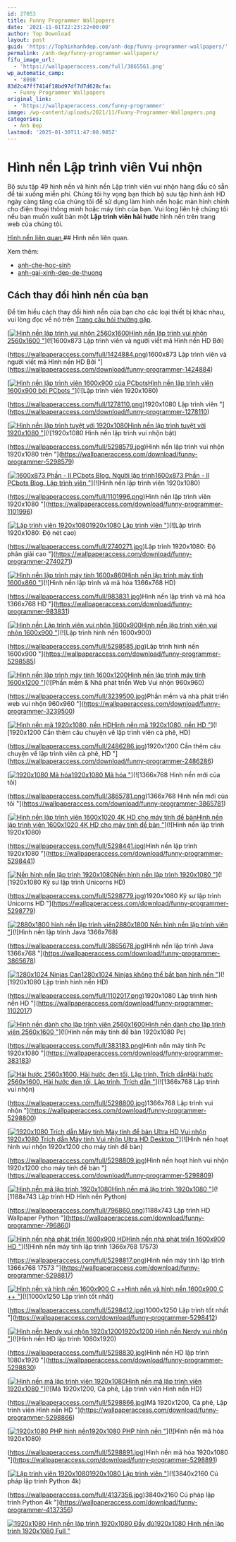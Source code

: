 ```yaml
---
id: 27053
title: Funny Programmer Wallpapers
date: '2021-11-01T22:23:22+00:00'
author: Top Download
layout: post
guid: 'https://Tophinhanhdep.com/anh-dep/funny-programmer-wallpapers/'
permalink: /anh-dep/funny-programmer-wallpapers/
fifu_image_url:
  - 'https://wallpaperaccess.com/full/3865561.png'
wp_automatic_camp:
  - '8098'
83d2c47ff7414f18bd97df7d7d628cfa:
  - Funny Programmer Wallpapers
original_link:
  - 'https://wallpaperaccess.com/funny-programmer'
image: /wp-content/uploads/2021/11/Funny-Programmer-Wallpapers.png
categories:
  - Ảnh Đẹp
lastmod: '2025-01-30T11:47:08.985Z'
---
```

# Hình nền Lập trình viên Vui nhộn

Bộ sưu tập 49 hình nền và hình nền Lập trình viên vui nhộn hàng đầu có sẵn để tải xuống miễn phí. Chúng tôi hy vọng bạn thích bộ sưu tập hình ảnh HD ngày càng tăng của chúng tôi để sử dụng làm hình nền hoặc màn hình chính cho điện thoại thông minh hoặc máy tính của bạn. Vui lòng liên hệ chúng tôi nếu bạn muốn xuất bản một **Lập trình viên hài hước** hình nền trên trang web của chúng tôi.

[Hình nền liên quan ](#related) ## Hình nền liên quan.

   
 Xem thêm:

   
- [anh-che-hoc-sinh](https://tophinhanhdep.com/anh-che/anh-che-hoc-sinh/)
- [anh-gai-xinh-dep-de-thuong](https://tophinhanhdep.com/gai-xinh/anh-gai-xinh-dep-de-thuong/)

## Cách thay đổi hình nền của bạn

Để tìm hiểu cách thay đổi hình nền của bạn cho các loại thiết bị khác nhau, vui lòng đọc về nó trên [Trang câu hỏi thường gặp](https://tophinhanhdep.com/faq/).

  
[[![Hình nền lập trình vui nhộn 2560x1600](https://wallpaperaccess.com/full/3865561.png)Hình nền lập trình vui nhộn 2560x1600 "](https://wallpaperaccess.com/download/funny-programmer-3865561)](![1600x873 Lập trình viên và người viết mã Hình nền HD Bởi)

(https://wallpaperaccess.com/full/1424884.png)1600x873 Lập trình viên và người viết mã Hình nền HD Bởi "](https://wallpaperaccess.com/download/funny-programmer-1424884)

[[![Hình nền lập trình viên 1600x900 của PCbots](https://wallpaperaccess.com/full/1109789.png)Hình nền lập trình viên 1600x900 bởi PCbots "](https://wallpaperaccess.com/download/funny-programmer-1109789)](![Lập trình viên 1920x1080)

(https://wallpaperaccess.com/full/1278110.png)1920x1080 Lập trình viên "](https://wallpaperaccess.com/download/funny-programmer-1278110)

[[![Hình nền lập trình tuyệt vời 1920x1080](https://wallpaperaccess.com/full/5298578.png)Hình nền lập trình tuyệt vời 1920x1080 "](https://wallpaperaccess.com/download/funny-programmer-5298578)](![1920x1080 Hình nền lập trình vui nhộn bật)

(https://wallpaperaccess.com/full/5298579.jpg)Hình nền lập trình vui nhộn 1920x1080 trên "](https://wallpaperaccess.com/download/funny-programmer-5298579)

[[![1600x873 Phần - II PCbots Blog.  Người lập trình](https://wallpaperaccess.com/full/383185.png)1600x873 Phần - II PCbots Blog. Lập trình viên "](https://wallpaperaccess.com/download/funny-programmer-383185)](![Hình nền lập trình viên 1920x1080)

(https://wallpaperaccess.com/full/1101996.png)Hình nền lập trình viên 1920x1080 "](https://wallpaperaccess.com/download/funny-programmer-1101996)

[[![Lập trình viên 1920x1080](https://wallpaperaccess.com/full/1101999.jpg)1920x1080 Lập trình viên "](https://wallpaperaccess.com/download/funny-programmer-1101999)](![Lập trình 1920x1080: Độ nét cao)

(https://wallpaperaccess.com/full/2740271.jpg)Lập trình 1920x1080: Độ phân giải cao "](https://wallpaperaccess.com/download/funny-programmer-2740271)

[[![Hình nền lập trình máy tính 1600x860](https://wallpaperaccess.com/full/1102003.jpg)Hình nền lập trình máy tính 1600x860 "](https://wallpaperaccess.com/download/funny-programmer-1102003)](![Hình nền lập trình và mã hóa 1366x768 HD)

(https://wallpaperaccess.com/full/983831.jpg)Hình nền lập trình và mã hóa 1366x768 HD "](https://wallpaperaccess.com/download/funny-programmer-983831)

[[![Hình nền Lập trình viên vui nhộn 1600x900](https://wallpaperaccess.com/full/5298584.jpg)Hình nền lập trình viên vui nhộn 1600x900 "](https://wallpaperaccess.com/download/funny-programmer-5298584)](![Lập trình hình nền 1600x900)

(https://wallpaperaccess.com/full/5298585.jpg)Lập trình hình nền 1600x900 "](https://wallpaperaccess.com/download/funny-programmer-5298585)

[[![Hình nền lập trình máy tính 1600x1200](https://wallpaperaccess.com/full/5298586.png)Hình nền lập trình máy tính 1600x1200 "](https://wallpaperaccess.com/download/funny-programmer-5298586)](![Phần mềm & Nhà phát triển Web Vui nhộn 960x960)

(https://wallpaperaccess.com/full/3239500.jpg)Phần mềm và nhà phát triển web vui nhộn 960x960 "](https://wallpaperaccess.com/download/funny-programmer-3239500)

[[![Hình nền mã 1920x1080, nền HD](https://wallpaperaccess.com/full/1555153.jpg)Hình nền mã 1920x1080, nền HD "](https://wallpaperaccess.com/download/funny-programmer-1555153)](![1920x1200 Cần thêm câu chuyện về lập trình viên cà phê, HD)

(https://wallpaperaccess.com/full/2486286.jpg)1920x1200 Cần thêm câu chuyện về lập trình viên cà phê, HD "](https://wallpaperaccess.com/download/funny-programmer-2486286)

[[![1920x1080 Mã hóa](https://wallpaperaccess.com/full/5298590.png)1920x1080 Mã hóa "](https://wallpaperaccess.com/download/funny-programmer-5298590)](![1366x768 Hình nền mới của tôi)

(https://wallpaperaccess.com/full/3865781.png)1366x768 Hình nền mới của tôi "](https://wallpaperaccess.com/download/funny-programmer-3865781)

[[![Hình nền lập trình viên 1600x1020 4K HD cho máy tính để bàn](https://wallpaperaccess.com/full/4735174.jpg)Hình nền lập trình viên 1600x1020 4K HD cho máy tính để bàn "](https://wallpaperaccess.com/download/funny-programmer-4735174)](![Hình nền lập trình 1920x1080)

(https://wallpaperaccess.com/full/5298441.jpg)Hình nền lập trình 1920x1080 "](https://wallpaperaccess.com/download/funny-programmer-5298441)

[[![Nền hình nền lập trình 1920x1080](https://wallpaperaccess.com/full/5298773.jpg)Nền hình nền lập trình 1920x1080 "](https://wallpaperaccess.com/download/funny-programmer-5298773)](![1920x1080 Kỹ sư lập trình Unicorns HD)

(https://wallpaperaccess.com/full/5298779.jpg)1920x1080 Kỹ sư lập trình Unicorns HD "](https://wallpaperaccess.com/download/funny-programmer-5298779)

[[![2880x1800 hình nền lập trình viên](https://wallpaperaccess.com/full/5298784.jpg)2880x1800 Nền hình nền lập trình viên "](https://wallpaperaccess.com/download/funny-programmer-5298784)](![Hình nền lập trình Java 1366x768)

(https://wallpaperaccess.com/full/3865678.jpg)Hình nền lập trình Java 1366x768 "](https://wallpaperaccess.com/download/funny-programmer-3865678)

[[![1280x1024 Ninjas Can](https://wallpaperaccess.com/full/3865660.jpg)1280x1024 Ninjas không thể bắt bạn hình nền "](https://wallpaperaccess.com/download/funny-programmer-3865660)](![1920x1080 Lập trình hình nền HD)

(https://wallpaperaccess.com/full/1102017.png)1920x1080 Lập trình hình nền HD "](https://wallpaperaccess.com/download/funny-programmer-1102017)

[[![Hình nền dành cho lập trình viên 2560x1600](https://wallpaperaccess.com/full/5298790.png)Hình nền dành cho lập trình viên 2560x1600 "](https://wallpaperaccess.com/download/funny-programmer-5298790)](![Hình nền máy tính để bàn 1920x1080 Pc)

(https://wallpaperaccess.com/full/383183.png)Hình nền máy tính Pc 1920x1080 "](https://wallpaperaccess.com/download/funny-programmer-383183)

[[![Hài hước 2560x1600, Hài hước đen tối, Lập trình, Trích dẫn](https://wallpaperaccess.com/full/5298480.jpg)Hài hước 2560x1600, Hài hước đen tối, Lập trình, Trích dẫn "](https://wallpaperaccess.com/download/funny-programmer-5298480)](![1366x768 Lập trình vui nhộn)

(https://wallpaperaccess.com/full/5298800.jpg)1366x768 Lập trình vui nhộn "](https://wallpaperaccess.com/download/funny-programmer-5298800)

[[![1920x1080 Trích dẫn Máy tính Máy tính để bàn Ultra HD Vui nhộn](https://wallpaperaccess.com/full/5298804.jpg)1920x1080 Trích dẫn Máy tính Vui nhộn Ultra HD Desktop "](https://wallpaperaccess.com/download/funny-programmer-5298804)](![Hình nền hoạt hình vui nhộn 1920x1200 cho máy tính để bàn)

(https://wallpaperaccess.com/full/5298809.jpg)Hình nền hoạt hình vui nhộn 1920x1200 cho máy tính để bàn "](https://wallpaperaccess.com/download/funny-programmer-5298809)

[[![Hình nền mã lập trình 1920x1080](https://wallpaperaccess.com/full/2178883.png)Hình nền mã lập trình 1920x1080 "](https://wallpaperaccess.com/download/funny-programmer-2178883)](![1188x743 Lập trình HD Hình nền Python)

(https://wallpaperaccess.com/full/796860.png)1188x743 Lập trình HD Wallpaper Python "](https://wallpaperaccess.com/download/funny-programmer-796860)

[[![Hình nền nhà phát triển 1600x900 HD](https://wallpaperaccess.com/full/2875464.jpg)Hình nền nhà phát triển 1600x900 HD "](https://wallpaperaccess.com/download/funny-programmer-2875464)](![Hình nền máy tính lập trình 1366x768 17573)

(https://wallpaperaccess.com/full/5298817.png)Hình nền máy tính lập trình 1366x768 17573 "](https://wallpaperaccess.com/download/funny-programmer-5298817)

[[![Hình nền và hình nền 1600x900 C ++](https://wallpaperaccess.com/full/1278155.jpg)Hình nền và hình nền 1600x900 C ++ "](https://wallpaperaccess.com/download/funny-programmer-1278155)](![1000x1250 Lập trình tốt nhất)

(https://wallpaperaccess.com/full/5298412.jpg)1000x1250 Lập trình tốt nhất "](https://wallpaperaccess.com/download/funny-programmer-5298412)

[[![Hình nền Nerdy vui nhộn 1920x1200](https://wallpaperaccess.com/full/3671279.jpg)1920x1200 Hình nền Nerdy vui nhộn "](https://wallpaperaccess.com/download/funny-programmer-3671279)](![Hình nền HD lập trình 1080x1920)

(https://wallpaperaccess.com/full/5298830.jpg)Hình nền HD lập trình 1080x1920 "](https://wallpaperaccess.com/download/funny-programmer-5298830)

[[![Hình nền mã lập trình viên 1920x1080](https://wallpaperaccess.com/full/3865811.png)Hình nền mã lập trình viên 1920x1080 "](https://wallpaperaccess.com/download/funny-programmer-3865811)](![Mã 1920x1200, Cà phê, Lập trình viên Hình nền HD)

(https://wallpaperaccess.com/full/5298866.jpg)Mã 1920x1200, Cà phê, Lập trình viên Hình nền HD "](https://wallpaperaccess.com/download/funny-programmer-5298866)

[[![1920x1080 PHP hình nền](https://wallpaperaccess.com/full/1278196.jpg)1920x1080 PHP hình nền "](https://wallpaperaccess.com/download/funny-programmer-1278196)](![Hình nền mã hóa 1920x1080)

(https://wallpaperaccess.com/full/5298891.jpg)Hình nền mã hóa 1920x1080 "](https://wallpaperaccess.com/download/funny-programmer-5298891)

[[![Lập trình viên 1920x1080](https://wallpaperaccess.com/full/5298902.jpg)1920x1080 Lập trình viên "](https://wallpaperaccess.com/download/funny-programmer-5298902)](![3840x2160 Cú pháp lập trình Python 4k)

(https://wallpaperaccess.com/full/4137356.jpg)3840x2160 Cú pháp lập trình Python 4k "](https://wallpaperaccess.com/download/funny-programmer-4137356)

[ ![1920x1080 Hình nền lập trình 1920x1080 Đầy đủ](https://wallpaperaccess.com/full/2820534.jpg)1920x1080 Hình nền lập trình 1920x1080 Full "](https://wallpaperaccess.com/download/funny-programmer-2820534)

